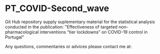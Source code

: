 # PT_COVID-Second_wave

Git Hub repository supply suplementary material for the statistical analysis conducted in the publication: "Effectiveness of targeted non-pharmacological interventions “tier lockdowns” on COVID-19 control in Portugal"

Any questions, commentaries or advices please contact me at: 



